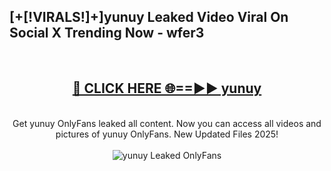 <h2>[+[!VIRALS!]+]yunuy Leaked Video Viral On Social X Trending Now - wfer3</h2>
<br>
<div align="center">
<h2><a href="https://libra.edu.pl?yunuy" rel="nofollow">🔴 CLICK HERE 🌐==►► yunuy</a></h2>
<br>
Get yunuy OnlyFans leaked all content. Now you can access all videos and pictures of yunuy OnlyFans. New Updated Files 2025!
<br>
<br>
<a href="https://libra.edu.pl?yunuy" rel="nofollow" data-target="animated-image.originalLink"><img src="https://i.ibb.co.com/WyWwxjT/player-gif2.gif" alt="yunuy Leaked OnlyFans" style="max-width: 100%; display: inline-block;" data-target="animated-image.originalImage"></a>
</div>
<br>